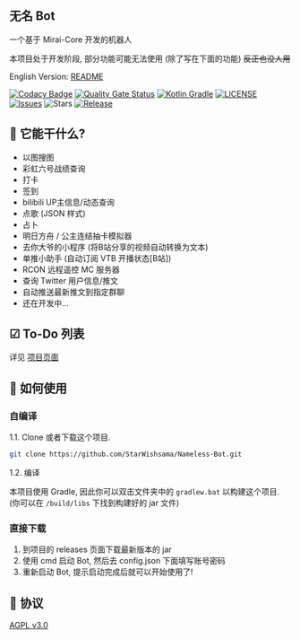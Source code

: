 ## 无名 Bot

一个基于 Mirai-Core 开发的机器人

本项目处于开发阶段, 部分功能可能无法使用 (除了写在下面的功能) ~~反正也没人用~~

English Version: [README](https://github.com/StarWishsama/Nameless-Bot/blob/mirai/README_en.md)

[![Codacy Badge](https://api.codacy.com/project/badge/Grade/d1416f718df943b4bb252e98cbd6604e)](https://www.codacy.com/manual/StarWishsama/Nameless-Bot?utm_source=github.com&amp;utm_medium=referral&amp;utm_content=StarWishsama/Nameless-Bot&amp;utm_campaign=Badge_Grade)
[![Quality Gate Status](https://sonarcloud.io/api/project_badges/measure?project=StarWishsama_Nameless-Bot&metric=alert_status)](https://sonarcloud.io/dashboard?id=StarWishsama_Nameless-Bot)
[![Kotlin Gradle](https://github.com/StarWishsama/Nameless-Bot/workflows/Kotlin%20Gradle/badge.svg)](https://github.com/StarWishsama/Nameless-Bot/actions/)
[![LICENSE](https://img.shields.io/github/license/StarWishsama/Nameless-Bot.svg?style=popout)](https://github.com/StarWishsama/Nameless-Bot/blob/master/LICENSE)
[![Issues](https://img.shields.io/github/issues/StarWishsama/Nameless-Bot.svg?style=popout)](https://github.com/StarWishsama/Nameless-Bot/issues)
![Stars](https://img.shields.io/github/stars/starwishsama/Nameless-Bot)
[![Release](https://img.shields.io/github/v/release/StarWishSama/Nameless-Bot?include_prereleases)](https://github.com/StarWishsama/Nameless-Bot/releases)

## 🎉 它能干什么?
* 以图搜图
* 彩虹六号战绩查询
* 打卡
* 签到
* bilibili UP主信息/动态查询
* 点歌 (JSON 样式)
* 占卜
* 明日方舟 / 公主连结抽卡模拟器
* 去你大爷的小程序 (将B站分享的视频自动转换为文本)
* 单推小助手 (自动订阅 VTB 开播状态[B站])
* RCON 远程遥控 MC 服务器
* 查询 Twitter 用户信息/推文
* 自动推送最新推文到指定群聊
* 还在开发中...

## ☑ To-Do 列表
详见 [项目页面](https://github.com/StarWishsama/Nameless-Bot/projects/2)

## 💽 如何使用

### 自编译
1.1. Clone 或者下载这个项目.

```bash
git clone https://github.com/StarWishsama/Nameless-Bot.git
```

1.2. 编译

本项目使用 Gradle, 因此你可以双击文件夹中的 `gradlew.bat` 以构建这个项目.
(你可以在 `/build/libs` 下找到构建好的 jar 文件)

### 直接下载
1. 到项目的 releases 页面下载最新版本的 jar
2. 使用 cmd 启动 Bot, 然后去 config.json 下面填写账号密码
3. 重新启动 Bot, 提示启动完成后就可以开始使用了!

## 📜 协议 
[AGPL v3.0](https://github.com/StarWishsama/Nameless-Bot/blob/master/LICENSE)
